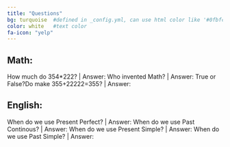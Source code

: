```yaml
---
title: "Questions"
bg: turquoise  #defined in _config.yml, can use html color like '#0fbfcf'
color: white   #text color
fa-icon: "yelp" 
---
```

Math:
----
How much do 354*222? | Answer:
Who invented Math? | Answer:
True or False?Do make 355+22222=355? | Answer:

English:
----
When do we use Present Perfect? | Answer:
When do we use Past Continous? | Answer:
When do we use Present Simple? | Answer:
When do we use Past Simple? | Answer:





